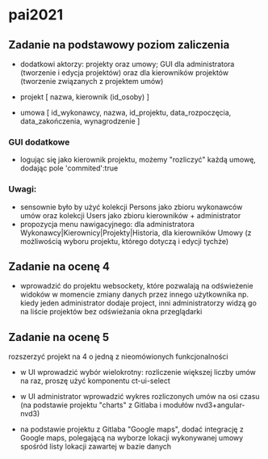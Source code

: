 # pai2021

## Zadanie na podstawowy poziom zaliczenia

* dodatkowi aktorzy: projekty oraz umowy; GUI dla administratora (tworzenie i edycja projektów) oraz dla kierowników projektów (tworzenie związanych z projektem umów)

* projekt [ nazwa, kierownik (id_osoby) ]

* umowa [ id_wykonawcy, nazwa, id_projektu, data_rozpoczęcia, data_zakończenia, wynagrodzenie ]

### GUI dodatkowe

* logując się jako kierownik projektu, możemy "rozliczyć" każdą umowę, dodając pole 'commited':true

### Uwagi:

- sensownie było by użyć kolekcji Persons jako zbioru wykonawców umów oraz kolekcji Users jako zbioru kierowników + administrator
- propozycja menu nawigacyjnego: dla administratora Wykonawcy|Kierownicy|Projekty|Historia, dla kierowników Umowy (z możliwością wyboru projektu, którego dotyczą i edycji tychże)

## Zadanie na ocenę 4

* wprowadzić do projektu websockety, które pozwalają na odświeżenie widoków w momencie zmiany danych przez innego użytkownika np. kiedy jeden administrator dodaje project, inni administratorzy widzą go na liście projektów bez odświeżania okna przeglądarki

## Zadanie na ocenę 5

rozszerzyć projekt na 4 o jedną z nieomówionych funkcjonalności

* w UI wprowadzić wybór wielokrotny: rozliczenie większej liczby umów na raz, proszę użyć komponentu ct-ui-select

* w UI administrator wprowadzić wykres rozliczonych umów na osi czasu (na podstawie projektu "charts" z Gitlaba i modułów nvd3+angular-nvd3)

* na podstawie projektu z Gitlaba "Google maps", dodać integrację z Google maps, polegającą na wyborze lokacji wykonywanej umowy spośród listy lokacji zawartej w bazie danych
